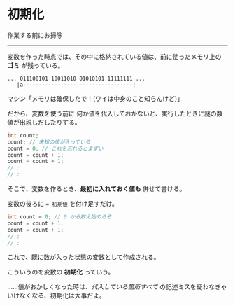 # 初期化

作業する前にお掃除

---

変数を作った時点では、その中に格納されている値は、前に使ったメモリ上の **ゴミ** が残っている。

```
... 011100101 10011010 01010101 11111111 ...
   |a-----------------------------------|
```

マシン「メモリは確保したで！(ワイは中身のこと知らんけど)」

だから、変数を使う前に 何か値を代入しておかないと、実行したときに謎の数値が出現しだしたりする。

```cpp
int count;
count; // 未知の値が入っている
count = 0; // これを忘れるとまずい
count = count + 1;
count = count + 1;
// :
// :
```

そこで、変数を作るとき、**最初に入れておく値も** 併せて書ける。

変数の後ろに `= 初期値` を付け足すだけ。

```cpp
int count = 0; // 0 から数え始めるぞ
count = count + 1;
count = count + 1;
// :
// :
```

これで、既に数が入った状態の変数として作成される。

こういうのを変数の **初期化** っていう。

……値がおかしくなった時は、*代入している箇所すべて* の記述ミスを疑わなきゃいけなくなる、初期化は大事だよ。
